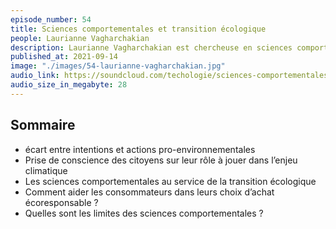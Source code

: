 ```yaml
---
episode_number: 54
title: Sciences comportementales et transition écologique
people: Laurianne Vagharchakian
description: Laurianne Vagharchakian est chercheuse en sciences comportementales. Son travail consiste à mieux prendre en compte le comportement humain afin de mieux façonner les politiques publiques. Par exemple, comment adapter nos comportements face au réchauffement climatique ?
published_at: 2021-09-14
image: "./images/54-laurianne-vagharchakian.jpg"
audio_link: https://soundcloud.com/techologie/sciences-comportementales-et-transition-ecologique-avec-laurianne-vagharchakian
audio_size_in_megabyte: 28
---
```


## Sommaire

* écart entre intentions et actions pro-environnementales
* Prise de conscience des citoyens sur leur rôle à jouer dans l’enjeu climatique
* Les sciences comportementales au service de la transition écologique
* Comment aider les consommateurs dans leurs choix d’achat écoresponsable ?
* Quelles sont les limites des sciences comportementales ?
